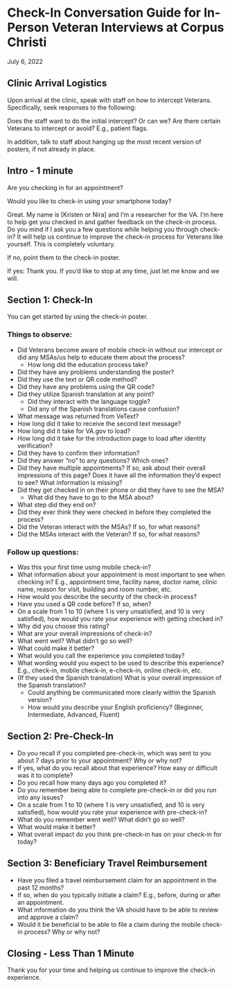 # Check-In Conversation Guide for In-Person Veteran Interviews at Corpus Christi

July 6, 2022


## Clinic Arrival Logistics

Upon arrival at the clinic, speak with staff on how to intercept Veterans. Specifically, seek responses to the following: 

Does the staff want to do the initial intercept? Or can we? 
Are there certain Veterans to intercept or avoid? E.g., patient flags. 

In addition, talk to staff about hanging up the most recent version of posters, if not already in place. 

## Intro - 1 minute 

Are you checking in for an appointment?

Would you like to check-in using your smartphone today? 

Great. My name is [Kristen or Nira] and I’m a researcher for the VA. I’m here to help get you checked in and gather feedback on the check-in process. Do you mind if I ask you a few questions while helping you through check-in? It will help us continue to improve the check-in process for Veterans like yourself. This is completely voluntary. 

If no, point them to the check-in poster.

If yes: Thank you. If you’d like to stop at any time, just let me know and we will.    

## Section 1: Check-In

You can get started by using the check-in poster.  

### Things to observe:  

- Did Veterans become aware of mobile check-in without our intercept or did any MSAs/us help to educate them about the process?
  - How long did the education process take?
- Did they have any problems understanding the poster? 
- Did they use the text or QR code method? 
- Did they have any problems using the QR code? 
- Did they utilize Spanish translation at any point? 
  - Did they interact with the language toggle?
  - Did any of the Spanish translations cause confusion?
- What message was returned from VeText? 
- How long did it take to receive the second text message? 
- How long did it take for VA.gov to load? 
- How long did it take for the introduction page to load after identity verification?  
- Did they have to confirm their information? 
- Did they answer “no” to any questions? Which ones? 
- Did they have multiple appointments? If so, ask about their overall impressions of this page? Does it have all the information they’d expect to see? What information is missing? 
- Did they get checked in on their phone or did they have to see the MSA? 
  - What did they have to go to the MSA about?
- What step did they end on? 
- Did they ever think they were checked in before they completed the process?
- Did the Veteran interact with the MSAs? If so, for what reasons? 
- Did the MSAs interact with the Veteran? If so, for what reasons? 

### Follow up questions: 

- Was this your first time using mobile check-in? 
- What information about your appointment is most important to see when checking in? E.g., appointment time, facility name, doctor name, clinic name, reason for visit, building and room number, etc. 
- How would you describe the security of the check-in process? 
- Have you used a QR code before? If so, when? 
- On a scale from 1 to 10 (where 1 is very unsatisfied, and 10 is very satisfied), how would you rate your experience with getting checked in? 
- Why did you choose this rating? 
- What are your overall impressions of check-in? 
- What went well? What didn’t go so well?
- What could make it better? 
- What would you call the experience you completed today? 
- What wording would you expect to be used to describe this experience? E.g., check-in, mobile check-in, e-check-in, online check-in, etc. 
- (If they used the Spanish translation) What is your overall impression of the Spanish translation?
  - Could anything be communicated more clearly within the Spanish version?
  - How would you describe your English proficiency? (Beginner, Intermediate, Advanced, Fluent)

## Section 2: Pre-Check-In

- Do you recall if you completed pre-check-in, which was sent to you about 7 days prior to your appointment? Why or why not? 
- If yes, what do you recall about that experience? How easy or difficult was it to complete? 
- Do you recall how many days ago you completed it? 
- Do you remember being able to complete pre-check-in or did you run into any issues?  
- On a scale from 1 to 10 (where 1 is very unsatisfied, and 10 is very satisfied), how would you rate your experience with pre-check-in? 
- What do you remember went well? What didn’t go so well? 
- What would make it better? 
- What overall impact do you think pre-check-in has on your check-in for today? 

## Section 3: Beneficiary Travel Reimbursement 

- Have you filed a travel reimbursement claim for an appointment in the past 12 months?
- If so, when do you typically initiate a claim? E.g., before, during or after an appointment. 
- What information do you think the VA should have to be able to review and approve a claim? 
- Would it be beneficial to be able to file a claim during the mobile check-in process? Why or why not? 

## Closing - Less Than 1 Minute 

Thank you for your time and helping us continue to improve the check-in experience. 
